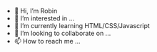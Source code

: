 - 👋 Hi, I’m Robin
- 👀 I’m interested in ...
- 🌱 I’m currently learning HTML/CSS/Javascript
- 💞️ I’m looking to collaborate on ...
- 📫 How to reach me ...

<!---
RobinKlim/RobinKlim is a ✨ special ✨ repository because its `README.md` (this file) appears on your GitHub profile.
You can click the Preview link to take a look at your changes.
--->
